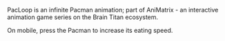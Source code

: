 PacLoop is an infinite Pacman animation; part of AniMatrix - an interactive animation game series on the Brain Titan ecosystem.

On mobile, press the Pacman to increase its eating speed.